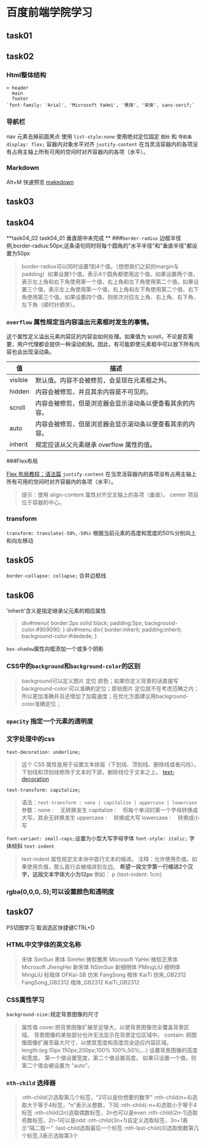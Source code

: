 # 百度前端学院学习

## task01



## task02
### Html整体结构
	> header
      main
      footer
    `font-family: 'Arial', 'Microsoft YaHei', '黑体', '宋体', sans-serif;`  

### 导航栏	
   nav 元素去掉前面黑点 使用 `list-style:none`
   使用绝对定位固定 `图标` 和 `导航条`
     `display: flex;`  容器内对象水平对齐
   	 `justify-content` 在当灵活容器内的各项没有占用主轴上所有可用的空间时对齐容器内的各项（水平）。

### Markdown
 Alt+M 快速预览
 [makedown](http://baike.baidu.com/link?url=sOi_N0N5fhYV1nk5qfYG40-I7B3c-unI0pYQD4YemhC6UFB8yfm8pF79ywODdm7xKKQamkJi63AlKDula4bd9K)

## task03

## task04
**task04_02 task04_01 垂直居中未完成 **
###`border-radius` 边框半径
例,border-radius:50px;这条语句同时将每个圆角的"水平半径"和"垂直半径"都设置为50px
>  border-radius可以同时设置1到4个值。（想想我们之前的margin与padding）如果设置1个值，表示4个圆角都使用这个值。如果设置两个值，表示左上角和右下角使用第一个值，右上角和左下角使用第二个值。如果设置三个值，表示左上角使用第一个值，右上角和左下角使用第二个值，右下角使用第三个值。如果设置四个值，则依次对应左上角、右上角、右下角、左下角（顺时针顺序）。
### `overflow` 属性规定当内容溢出元素框时发生的事情。
这个属性定义溢出元素内容区的内容会如何处理。如果值为 scroll，不论是否需要，用户代理都会提供一种滚动机制。因此，有可能即使元素框中可以放下所有内容也会出现滚动条。

值		  | 描述 
----------|------------------------------------------------------------
visible   | 默认值。内容不会被修剪，会呈现在元素框之外。
hidden    | 内容会被修剪，并且其余内容是不可见的。   
scroll    | 内容会被修剪，但是浏览器会显示滚动条以便查看其余的内容。   
auto	  | 内容会被修剪，但是浏览器会显示滚动条以便查看其余的内容。
inherit	  | 规定应该从父元素继承 overflow 属性的值。

###Flex布局

[Flex 布局教程：语法篇](http://www.ruanyifeng.com/blog/2015/07/flex-grammar.html)
`justify-content` 在当灵活容器内的各项没有占用主轴上所有可用的空间时对齐容器内的各项（水平）。
> 提示：使用 align-content 属性对齐交叉轴上的各项（垂直）。
  center	项目位于容器的中心。

### transform 
`transform: translate(-50%,-50%)`
根据当前元素的高度和宽度的50%分别向上和向左移动


## task05
`border-collapse: collapse;`  合并边框线

## task06
'inherit'含义是指定继承父元素的相应属性
> div#menu{
  border:2px solid black;
  padding:5px;
  background-color:#909090;
}
div#menu div{
  border:inherit;
  padding:inherit;
  background-color:#dedede;
}

`box-shadow`属性向框添加一个或多个阴影

### CSS中的`background`和`background-color`的区别
> background可以定义图片 定位 颜色；如果你定义背景的话直接写background-color:可以准确的定位；那些图片 定位就不在考虑范畴之内；所以更加准确并且还增加了加载速度；在优化方面建议用background-color准确定位；

### `opacity` 指定一个元素的透明度

### 文字处理中的css
`text-decoration: underline;`
> 这个 CSS 属性是用于设置文本排版（下划线、顶划线、删除线或者闪烁）。下划线和顶划线修饰于文本的下部，删除线位于文本之上。
[text-decoration](https://developer.mozilla.org/zh-CN/docs/Web/CSS/text-decoration)

`text-transform: capitalize;`
> 语法：`text-transform : none | capitalize | uppercase | lowercase`
参数：none : 　无转换发生 
	  capitalize : 　将每个单词的第一个字母转换成大写，其余无转换发生 
	  uppercase : 　转换成大写 
	  lowercase : 　转换成小写

`font-variant: small-caps;`设置为小型大写字母字体
`font-style: italic;` 字体倾斜
`text-indent`
> text-indent 属性规定文本块中首行文本的缩进。
注释：允许使用负值。如果使用负值，那么首行会被缩进到左边。
**希望一段文字第一行缩进2个汉字，这段文本字体大小为12px**
例如：
p {text-indent: 1cm}
### rgba(0,0,0,.5);可以设置颜色和透明度

## task07
PS切图学习 
取消选区快捷键CTRL+D

### HTML中文字体的英文名称
> 宋体	SimSun
黑体	SimHei
微软雅黑	Microsoft YaHei
微软正黑体	Microsoft JhengHei
新宋体	NSimSun
新细明体	PMingLiU
细明体	MingLiU
标楷体	DFKai-SB
仿宋	FangSong
楷体	KaiTi
仿宋_GB2312	FangSong_GB2312
楷体_GB2312	KaiTi_GB2312

### CSS属性学习
`background-size:`规定背景图像的尺寸
> 属性值
 cover:把背景图像扩展至足够大，以使背景图像完全覆盖背景区域。
 背景图像的某些部分也许无法显示在背景定位区域中。
 contain: 把图像图像扩展至最大尺寸，以使其宽度和高度完全适应内容区域。	
 length:(eg:10px 150px;200px;100% 100%;50%;...)
 设置背景图像的高度和宽度。
第一个值设置宽度，第二个值设置高度。
如果只设置一个值，则第二个值会被设置为 "auto"。

### `nth-child` 选择器
> :nth-child(2)选取第几个标签，“2可以是你想要的数字”
:nth-child(n+4)选取大于等于4标签，“n”表示从整数，下同
:nth-child(-n+4)选取小于等于4标签
:nth-child(2n)选取偶数标签，2n也可以是even
:nth-child(2n-1)选取奇数标签，2n-1可以是odd
:nth-child(3n+1)自定义选取标签，3n+1表示“隔二取一”
:last-child选取最后一个标签
:nth-last-child(3)选取倒数第几个标签,3表示选取第3个